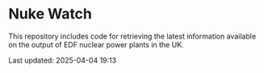 # Nuke Watch

This repository includes code for retrieving the latest information available on the output of EDF nuclear power plants in the UK.

Last updated: 2025-04-04 19:13